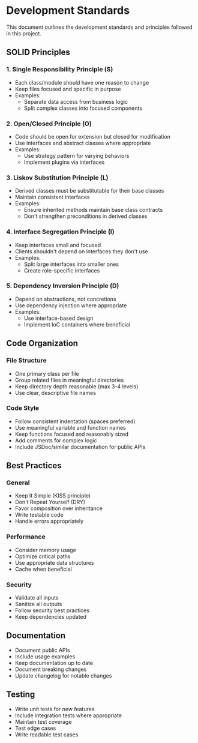 # Development Standards

This document outlines the development standards and principles followed in this project.

## SOLID Principles

### 1. Single Responsibility Principle (S)
- Each class/module should have one reason to change
- Keep files focused and specific in purpose
- Examples:
  - Separate data access from business logic
  - Split complex classes into focused components

### 2. Open/Closed Principle (O)
- Code should be open for extension but closed for modification
- Use interfaces and abstract classes where appropriate
- Examples:
  - Use strategy pattern for varying behaviors
  - Implement plugins via interfaces

### 3. Liskov Substitution Principle (L)
- Derived classes must be substitutable for their base classes
- Maintain consistent interfaces
- Examples:
  - Ensure inherited methods maintain base class contracts
  - Don't strengthen preconditions in derived classes

### 4. Interface Segregation Principle (I)
- Keep interfaces small and focused
- Clients shouldn't depend on interfaces they don't use
- Examples:
  - Split large interfaces into smaller ones
  - Create role-specific interfaces

### 5. Dependency Inversion Principle (D)
- Depend on abstractions, not concretions
- Use dependency injection where appropriate
- Examples:
  - Use interface-based design
  - Implement IoC containers where beneficial

## Code Organization

### File Structure
- One primary class per file
- Group related files in meaningful directories
- Keep directory depth reasonable (max 3-4 levels)
- Use clear, descriptive file names

### Code Style
- Follow consistent indentation (spaces preferred)
- Use meaningful variable and function names
- Keep functions focused and reasonably sized
- Add comments for complex logic
- Include JSDoc/similar documentation for public APIs

## Best Practices

### General
- Keep It Simple (KISS principle)
- Don't Repeat Yourself (DRY)
- Favor composition over inheritance
- Write testable code
- Handle errors appropriately

### Performance
- Consider memory usage
- Optimize critical paths
- Use appropriate data structures
- Cache when beneficial

### Security
- Validate all inputs
- Sanitize all outputs
- Follow security best practices
- Keep dependencies updated

## Documentation
- Document public APIs
- Include usage examples
- Keep documentation up to date
- Document breaking changes
- Update changelog for notable changes

## Testing
- Write unit tests for new features
- Include integration tests where appropriate
- Maintain test coverage
- Test edge cases
- Write readable test cases 